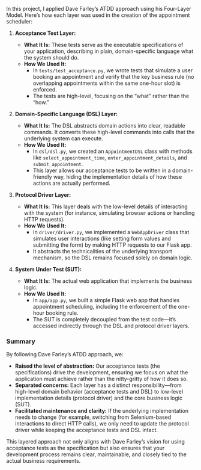 In this project, I applied Dave Farley’s ATDD approach using his Four-Layer Model. Here’s how each layer was used in the creation of the appointment scheduler:

1. **Acceptance Test Layer:**  
   - **What It Is:** These tests serve as the executable specifications of your application, describing in plain, domain-specific language what the system should do.  
   - **How We Used It:**  
     - In `tests/test_acceptance.py`, we wrote tests that simulate a user booking an appointment and verify that the key business rule (no overlapping appointments within the same one-hour slot) is enforced.  
     - The tests are high-level, focusing on the “what” rather than the “how.”

2. **Domain-Specific Language (DSL) Layer:**  
   - **What It Is:** The DSL abstracts domain actions into clear, readable commands. It converts these high-level commands into calls that the underlying system can execute.  
   - **How We Used It:**  
     - In `dsl/dsl.py`, we created an `AppointmentDSL` class with methods like `select_appointment_time`, `enter_appointment_details`, and `submit_appointment`.  
     - This layer allows our acceptance tests to be written in a domain-friendly way, hiding the implementation details of how these actions are actually performed.

3. **Protocol Driver Layer:**  
   - **What It Is:** This layer deals with the low-level details of interacting with the system (for instance, simulating browser actions or handling HTTP requests).  
   - **How We Used It:**  
     - In `driver/driver.py`, we implemented a `WebAppDriver` class that simulates user interactions (like setting form values and submitting the form) by making HTTP requests to our Flask app.  
     - It abstracts the technicalities of the underlying transport mechanism, so the DSL remains focused solely on domain logic.

4. **System Under Test (SUT):**  
   - **What It Is:** The actual web application that implements the business logic.  
   - **How We Used It:**  
     - In `app/app.py`, we built a simple Flask web app that handles appointment scheduling, including the enforcement of the one-hour booking rule.  
     - The SUT is completely decoupled from the test code—it’s accessed indirectly through the DSL and protocol driver layers.

### Summary

By following Dave Farley’s ATDD approach, we:

- **Raised the level of abstraction:** Our acceptance tests (the specifications) drive the development, ensuring we focus on what the application must achieve rather than the nitty-gritty of how it does so.
- **Separated concerns:** Each layer has a distinct responsibility—from high-level domain behavior (acceptance tests and DSL) to low-level implementation details (protocol driver) and the core business logic (SUT).
- **Facilitated maintenance and clarity:** If the underlying implementation needs to change (for example, switching from Selenium-based interactions to direct HTTP calls), we only need to update the protocol driver while keeping the acceptance tests and DSL intact.

This layered approach not only aligns with Dave Farley’s vision for using acceptance tests as the specification but also ensures that your development process remains clear, maintainable, and closely tied to the actual business requirements.